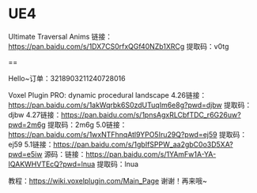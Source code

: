 # UE4

Ultimate Traversal Anims 
链接：https://pan.baidu.com/s/1DX7CS0rfxQGf40NZb1XRCg 
提取码：v0tg 

==

Hello~订单：3218903211240728016

Voxel Plugin PRO: dynamic procedural landscape
4.26链接：https://pan.baidu.com/s/1akWqrbk6S0zdUTuqIm6e8g?pwd=djbw 
提取码：djbw
4.27链接：https://pan.baidu.com/s/1pnsAgxRLCbfTDC_r6G26uw?pwd=2m6g 
提取码：2m6g
5.0链接：https://pan.baidu.com/s/1wxNTFhnqAtl9YPO5Iru29Q?pwd=ej59 
提取码：ej59
5.1链接：https://pan.baidu.com/s/1gbIfSPPW_aa2gbC0o3D5XA?pwd=e5iw 
源码：链接：https://pan.baidu.com/s/1YAmFw1A-YA-IQAKWHVTEcQ?pwd=lnua 
提取码：lnua

教程：https://wiki.voxelplugin.com/Main_Page
谢谢！再来哦~
